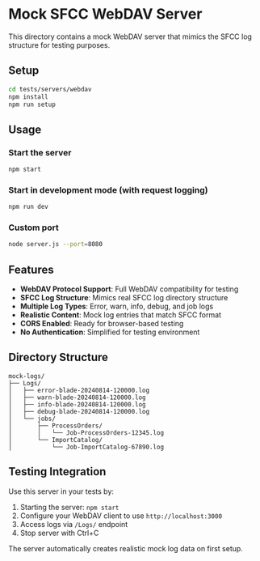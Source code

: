 # Mock SFCC WebDAV Server

This directory contains a mock WebDAV server that mimics the SFCC log structure for testing purposes.

## Setup

```bash
cd tests/servers/webdav
npm install
npm run setup
```

## Usage

### Start the server
```bash
npm start
```

### Start in development mode (with request logging)
```bash
npm run dev
```

### Custom port
```bash
node server.js --port=8080
```

## Features

- **WebDAV Protocol Support**: Full WebDAV compatibility for testing
- **SFCC Log Structure**: Mimics real SFCC log directory structure
- **Multiple Log Types**: Error, warn, info, debug, and job logs
- **Realistic Content**: Mock log entries that match SFCC format
- **CORS Enabled**: Ready for browser-based testing
- **No Authentication**: Simplified for testing environment

## Directory Structure

```
mock-logs/
├── Logs/
│   ├── error-blade-20240814-120000.log
│   ├── warn-blade-20240814-120000.log
│   ├── info-blade-20240814-120000.log
│   ├── debug-blade-20240814-120000.log
│   └── jobs/
│       ├── ProcessOrders/
│       │   └── Job-ProcessOrders-12345.log
│       └── ImportCatalog/
│           └── Job-ImportCatalog-67890.log
```

## Testing Integration

Use this server in your tests by:

1. Starting the server: `npm start`
2. Configure your WebDAV client to use `http://localhost:3000`
3. Access logs via `/Logs/` endpoint
4. Stop server with Ctrl+C

The server automatically creates realistic mock log data on first setup.
